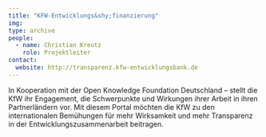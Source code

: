 ```yaml
---
title: "KFW-Entwicklungs&shy;finanzierung"
img:
type: archive
people:
  - name: Christian Kreutz
    role: Projektleiter
contact:
  website: http://transparenz.kfw-entwicklungsbank.de
---
```


In Kooperation mit der Open Knowledge Foundation Deutschland – stellt die KfW ihr Engagement, die Schwerpunkte und Wirkungen ihrer Arbeit in ihren Partnerländern vor. Mit diesem Portal möchten die KfW zu den internationalen Bemühungen für mehr Wirksamkeit und mehr Transparenz in der Entwicklungszusammenarbeit beitragen.
